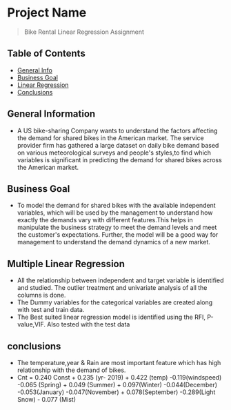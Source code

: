 # Project Name
> Bike Rental Linear Regression Assignment 


## Table of Contents
* [General Info](#general-information)
* [Business Goal](#Business-Goal)
* [Linear Regression](#Multiple-Linear-Regression)
* [Conclusions](#conclusions)

<!-- You can include any other section that is pertinent to your problem -->

## General Information
- A US bike-sharing Company wants to understand the factors affecting the demand for shared bikes in the American market. The service provider firm has gathered a large dataset on daily bike demand based on various meteorological surveys and people's styles,to find which variables is significant in predicting the demand for shared bikes across the American market.

<!-- You don't have to answer all the questions - just the ones relevant to your project. -->

## Business Goal
- To model the demand for shared bikes with the available independent variables, which will be used by the management to understand how exactly the demands vary with different features.This helps in manipulate the business strategy to meet the demand levels and meet the customer's expectations. Further, the model will be a good way for management to understand the demand dynamics of a new market. 

## Multiple Linear Regression
- All the relationship between independent and target variable is identified and studied. The outlier treatment and univariate analysis of all the columns is done.
- The Dummy variables for the categorical variables are created along with test and train data.
- The Best suited linear regression model is identified using the RFI, P-value,VIF. Also tested with the test data 


## conclusions
- The temperature,year & Rain are most important feature which has high relationship with the demand of bikes.
- Cnt = 0.240 Const + 0.235 (yr- 2019) + 0.422 (temp) -0.119(windspeed) -0.065 (Spring) + 0.049 (Summer) + 0.097(Winter) -0.044(December) -0.053(January)  -0.047(November) + 0.078(September)  -0.289(Light Snow) - 0.077 (Mist)

<!-- You don't have to answer all the questions - just the ones relevant to your project. -->


<!-- As the libraries versions keep on changing, it is recommended to mention the version of library used in this project -->




<!-- Optional -->
<!-- ## License -->
<!-- This project is open source and available under the [... License](). -->

<!-- You don't have to include all sections - just the one's relevant to your project -->
